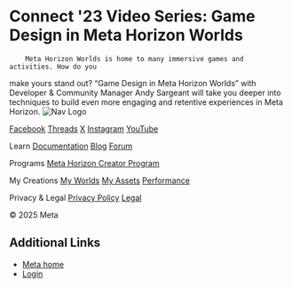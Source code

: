 # Connect '23 Video Series: Game Design in Meta Horizon Worlds

        Meta Horizon Worlds is home to many immersive games and activities. How do you
make yours stand out? “Game Design in Meta Horizon Worlds” with Developer &
Community Manager Andy Sargeant will take you deeper into techniques to build even
more engaging and retentive experiences in Meta Horizon.    ![Nav Logo](https://static.xx.fbcdn.net/rsrc.php/yE/r/3SoBlk8EqOQ.svg)


[Facebook](https://www.facebook.com/MetaHorizon/)
[Threads](https://www.threads.com/@metahorizon)
[X](https://x.com/MetaHorizon)
[Instagram](https://www.instagram.com/metahorizon/)
[YouTube](https://www.youtube.com/@MetaQuestVR)

 Learn
[Documentation](https://developers.meta.com/horizon-worlds/learn/documentation/)
[Blog](https://developers.meta.com/horizon/blog/)
[Forum](https://communityforums.atmeta.com/t5/Creator-Forum/ct-p/Meta_Horizon_Creator_Forums)

 Programs
[Meta Horizon Creator Program](https://developers.meta.com/horizon-worlds/programs/)

 My Creations
[My Worlds](https://horizon.meta.com/creator/worlds_all/?utm_source=horizon_worlds_creator)
[My Assets](https://horizon.meta.com/creator/assets/?utm_source=horizon_worlds_creator)
[Performance](https://horizon.meta.com/creator/performance/traces/?utm_source=horizon_worlds_creator)

 Privacy & Legal
[Privacy Policy](https://www.meta.com/legal/privacy-policy/)
[Legal](https://www.meta.com/legal/supplemental-terms-of-service/)

 © 2025 Meta

## Additional Links
- [Meta home](https://developers.meta.com/horizon-worlds/)
- [Login](https://developers.meta.com/login/?redirect_uri=https%3A%2F%2Fdevelopers.meta.com%2Fhorizon-worlds%2Flearn%2Fdocumentation%2Fmhcp-program%2Ffocus-sessions%2Fconnect-23-video-series-game-design-in-meta-horizon-worlds%2F)
